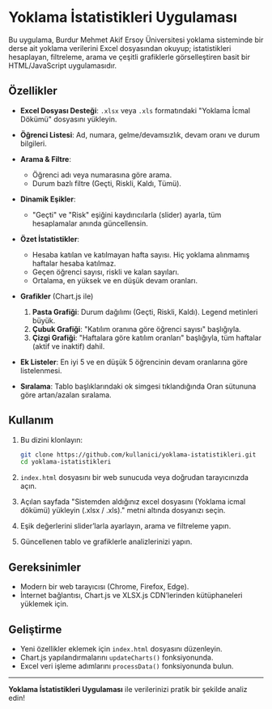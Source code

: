 # Yoklama İstatistikleri Uygulaması

Bu uygulama, Burdur Mehmet Akif Ersoy Üniversitesi yoklama sisteminde bir derse ait yoklama verilerini Excel dosyasından okuyup; istatistikleri hesaplayan, filtreleme, arama ve çeşitli grafiklerle görselleştiren basit bir HTML/JavaScript uygulamasıdır.

## Özellikler

* **Excel Dosyası Desteği**: `.xlsx` veya `.xls` formatındaki "Yoklama İcmal Dökümü" dosyasını yükleyin.
* **Öğrenci Listesi**: Ad, numara, gelme/devamsızlık, devam oranı ve durum bilgileri.
* **Arama & Filtre**:

  * Öğrenci adı veya numarasına göre arama.
  * Durum bazlı filtre (Geçti, Riskli, Kaldı, Tümü).
* **Dinamik Eşikler**:

  * "Geçti" ve "Risk" eşiğini kaydırıcılarla (slider) ayarla, tüm hesaplamalar anında güncellensin.
* **Özet İstatistikler**:

  * Hesaba katılan ve katılmayan hafta sayısı. Hiç yoklama alınmamış haftalar hesaba katılmaz.
  * Geçen öğrenci sayısı, riskli ve kalan sayıları.
  * Ortalama, en yüksek ve en düşük devam oranları.
* **Grafikler** (Chart.js ile)

  1. **Pasta Grafiği**: Durum dağılımı (Geçti, Riskli, Kaldı). Legend metinleri büyük.
  2. **Çubuk Grafiği**: "Katılım oranına göre öğrenci sayısı" başlığıyla.
  3. **Çizgi Grafiği**: "Haftalara göre katılım oranları" başlığıyla, tüm haftalar (aktif ve inaktif) dahil.
* **Ek Listeler**: En iyi 5 ve en düşük 5 öğrencinin devam oranlarına göre listelenmesi.
* **Sıralama**: Tablo başlıklarındaki ok simgesi tıklandığında Oran sütununa göre artan/azalan sıralama.

## Kullanım

1. Bu dizini klonlayın:

   ```bash
   git clone https://github.com/kullanici/yoklama-istatistikleri.git
   cd yoklama-istatistikleri
   ```

2. `index.html` dosyasını bir web sunucuda veya doğrudan tarayıcınızda açın.

3. Açılan sayfada "Sistemden aldığınız excel dosyasını (Yoklama icmal dökümü) yükleyin (.xlsx / .xls)." metni altında dosyanızı seçin.

4. Eşik değerlerini slider’larla ayarlayın, arama ve filtreleme yapın.

5. Güncellenen tablo ve grafiklerle analizlerinizi yapın.

## Gereksinimler

* Modern bir web tarayıcısı (Chrome, Firefox, Edge).
* İnternet bağlantısı, Chart.js ve XLSX.js CDN’lerinden kütüphaneleri yüklemek için.

## Geliştirme

* Yeni özellikler eklemek için `index.html` dosyasını düzenleyin.
* Chart.js yapılandırmalarını `updateCharts()` fonksiyonunda.
* Excel veri işleme adımlarını `processData()` fonksiyonunda bulun.

---

**Yoklama İstatistikleri Uygulaması** ile verilerinizi pratik bir şekilde analiz edin!
